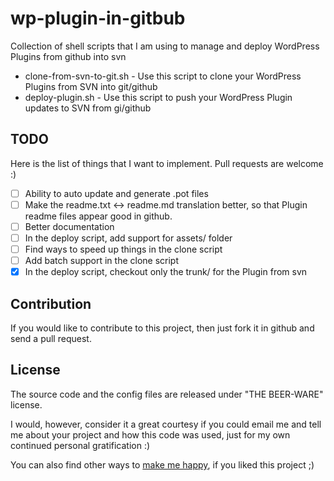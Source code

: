 wp-plugin-in-gitbub
===================

Collection of shell scripts that I am using to manage and deploy WordPress Plugins from github into svn

- clone-from-svn-to-git.sh - Use this script to clone your WordPress Plugins from SVN into git/github
- deploy-plugin.sh - Use this script to push your WordPress Plugin updates to SVN from gi/github

TODO
-------------

Here is the list of things that I want to implement. Pull requests are welcome :)

- [ ] Ability to auto update and generate .pot files
- [ ] Make the readme.txt <-> readme.md translation better, so that Plugin readme files appear good in github.
- [ ] Better documentation
- [ ] In the deploy script, add support for assets/ folder
- [ ] Find ways to speed up things in the clone script
- [ ] Add batch support in the clone script
- [x] In the deploy script, checkout only the trunk/ for the Plugin from svn

Contribution
-------------

If you would like to contribute to this project, then just fork it in github and send a pull request. 

License
-------

The source code and the config files are released under "THE BEER-WARE" license.

I would, however, consider it a great courtesy if you could email me and tell me about your project and how this code was used, just for my own continued personal gratification :)

You can also find other ways to [make me happy](http://sudarmuthu.com/if-you-wanna-thank-me), if you liked this project ;)


